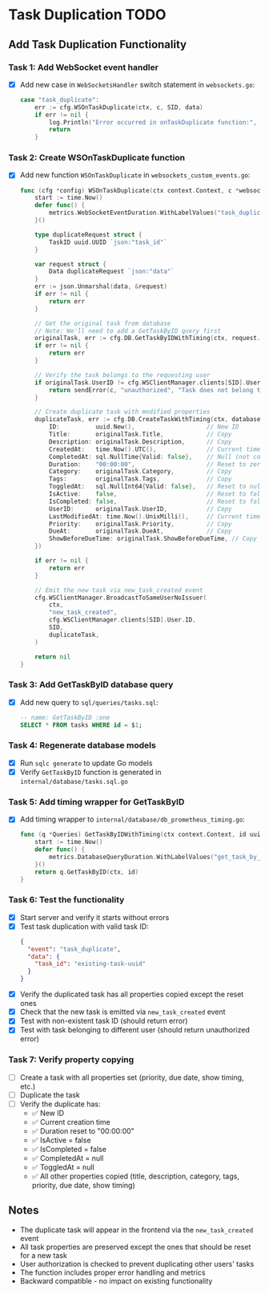 # Task Duplication TODO

## Add Task Duplication Functionality

### Task 1: Add WebSocket event handler
- [x] Add new case in `WebSocketsHandler` switch statement in `websockets.go`:
  ```go
  case "task_duplicate":
      err := cfg.WSOnTaskDuplicate(ctx, c, SID, data)
      if err != nil {
          log.Println("Error occurred in onTaskDuplicate function:", err)
          return
      }
  ```

### Task 2: Create WSOnTaskDuplicate function
- [x] Add new function `WSOnTaskDuplicate` in `websockets_custom_events.go`:
  ```go
  func (cfg *config) WSOnTaskDuplicate(ctx context.Context, c *websocket.Conn, SID uuid.UUID, data []byte) error {
      start := time.Now()
      defer func() {
          metrics.WebSocketEventDuration.WithLabelValues("task_duplicate").Observe(time.Since(start).Seconds())
      }()

      type duplicateRequest struct {
          TaskID uuid.UUID `json:"task_id"`
      }

      var request struct {
          Data duplicateRequest `json:"data"`
      }
      err := json.Unmarshal(data, &request)
      if err != nil {
          return err
      }

      // Get the original task from database
      // Note: We'll need to add a GetTaskByID query first
      originalTask, err := cfg.DB.GetTaskByIDWithTiming(ctx, request.Data.TaskID)
      if err != nil {
          return err
      }

      // Verify the task belongs to the requesting user
      if originalTask.UserID != cfg.WSClientManager.clients[SID].User.ID {
          return sendError(c, "unauthorized", "Task does not belong to user", 403)
      }

      // Create duplicate task with modified properties
      duplicateTask, err := cfg.DB.CreateTaskWithTiming(ctx, database.CreateTaskParams{
          ID:          uuid.New(),                    // New ID
          Title:       originalTask.Title,            // Copy
          Description: originalTask.Description,      // Copy
          CreatedAt:   time.Now().UTC(),              // Current time
          CompletedAt: sql.NullTime{Valid: false},    // Null (not completed)
          Duration:    "00:00:00",                    // Reset to zero
          Category:    originalTask.Category,         // Copy
          Tags:        originalTask.Tags,             // Copy
          ToggledAt:   sql.NullInt64{Valid: false},   // Reset to null
          IsActive:    false,                         // Reset to false
          IsCompleted: false,                         // Reset to false
          UserID:      originalTask.UserID,           // Copy
          LastModifiedAt: time.Now().UnixMilli(),     // Current time
          Priority:    originalTask.Priority,         // Copy
          DueAt:       originalTask.DueAt,            // Copy
          ShowBeforeDueTime: originalTask.ShowBeforeDueTime, // Copy
      })

      if err != nil {
          return err
      }

      // Emit the new task via new_task_created event
      cfg.WSClientManager.BroadcastToSameUserNoIssuer(
          ctx,
          "new_task_created",
          cfg.WSClientManager.clients[SID].User.ID,
          SID,
          duplicateTask,
      )

      return nil
  }
  ```

### Task 3: Add GetTaskByID database query
- [x] Add new query to `sql/queries/tasks.sql`:
  ```sql
  -- name: GetTaskByID :one
  SELECT * FROM tasks WHERE id = $1;
  ```

### Task 4: Regenerate database models
- [x] Run `sqlc generate` to update Go models
- [x] Verify `GetTaskByID` function is generated in `internal/database/tasks.sql.go`

### Task 5: Add timing wrapper for GetTaskByID
- [x] Add timing wrapper to `internal/database/db_prometheus_timing.go`:
  ```go
  func (q *Queries) GetTaskByIDWithTiming(ctx context.Context, id uuid.UUID) (Task, error) {
      start := time.Now()
      defer func() {
          metrics.DatabaseQueryDuration.WithLabelValues("get_task_by_id").Observe(time.Since(start).Seconds())
      }()
      return q.GetTaskByID(ctx, id)
  }
  ```

### Task 6: Test the functionality
- [x] Start server and verify it starts without errors
- [x] Test task duplication with valid task ID:
  ```json
  {
    "event": "task_duplicate",
    "data": {
      "task_id": "existing-task-uuid"
    }
  }
  ```
- [x] Verify the duplicated task has all properties copied except the reset ones
- [x] Check that the new task is emitted via `new_task_created` event
- [x] Test with non-existent task ID (should return error)
- [x] Test with task belonging to different user (should return unauthorized error)

### Task 7: Verify property copying
- [ ] Create a task with all properties set (priority, due date, show timing, etc.)
- [ ] Duplicate the task
- [ ] Verify the duplicate has:
  - ✅ New ID
  - ✅ Current creation time
  - ✅ Duration reset to "00:00:00"
  - ✅ IsActive = false
  - ✅ IsCompleted = false
  - ✅ CompletedAt = null
  - ✅ ToggledAt = null
  - ✅ All other properties copied (title, description, category, tags, priority, due date, show timing)

## Notes
- The duplicate task will appear in the frontend via the `new_task_created` event
- All task properties are preserved except the ones that should be reset for a new task
- User authorization is checked to prevent duplicating other users' tasks
- The function includes proper error handling and metrics
- Backward compatible - no impact on existing functionality
